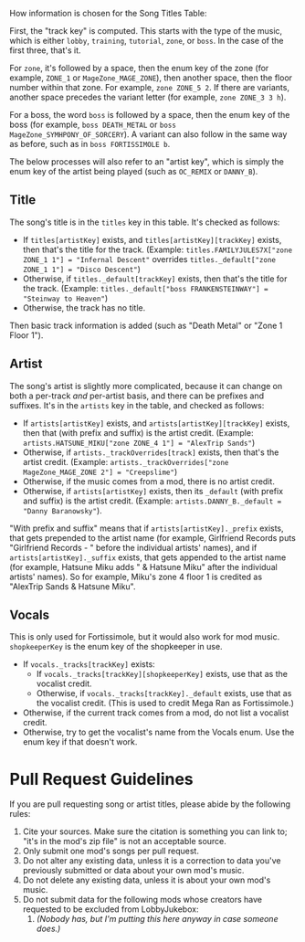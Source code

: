 How information is chosen for the Song Titles Table:

First, the "track key" is computed. This starts with the type of the music, which is either `lobby`, `training`, `tutorial`, `zone`, or `boss`. In the case of the first three, that's it.

For `zone`, it's followed by a space, then the enum key of the zone (for example, `ZONE_1` or `MageZone_MAGE_ZONE`), then another space, then the floor number within that zone. For example, `zone ZONE_5 2`. If there are variants, another space precedes the variant letter (for example, `zone ZONE_3 3 h`).

For a boss, the word `boss` is followed by a space, then the enum key of the boss (for example, `boss DEATH_METAL` or `boss MageZone_SYMHPONY_OF_SORCERY`). A variant can also follow in the same way as before, such as in `boss FORTISSIMOLE b`.

The below processes will also refer to an "artist key", which is simply the enum key of the artist being played (such as `OC_REMIX` or `DANNY_B`).

## Title
The song's title is in the `titles` key in this table. It's checked as follows:

- If `titles[artistKey]` exists, and `titles[artistKey][trackKey]` exists, then that's the title for the track. (Example: `titles.FAMILYJULES7X["zone ZONE_1 1"] = "Infernal Descent"` overrides `titles._default["zone ZONE_1 1"] = "Disco Descent"`)
- Otherwise, if `titles._default[trackKey]` exists, then that's the title for the track. (Example: `titles._default["boss FRANKENSTEINWAY"] = "Steinway to Heaven"`)
- Otherwise, the track has no title.

Then basic track information is added (such as "Death Metal" or "Zone 1 Floor 1").

## Artist
The song's artist is slightly more complicated, because it can change on both a per-track *and* per-artist basis, and there can be prefixes and suffixes. It's in the `artists` key in the table, and checked as follows:

- If `artists[artistKey]` exists, and `artists[artistKey][trackKey]` exists, then that (with prefix and suffix) is the artist credit. (Example: `artists.HATSUNE_MIKU["zone ZONE_4 1"] = "AlexTrip Sands"`)
- Otherwise, if `artists._trackOverrides[track]` exists, then that's the artist credit. (Example: `artists._trackOverrides["zone MageZone_MAGE_ZONE 2"] = "Creepslime"`)
- Otherwise, if the music comes from a mod, there is no artist credit.
- Otherwise, if `artists[artistKey]` exists, then its `_default` (with prefix and suffix) is the artist credit. (Example: `artists.DANNY_B._default = "Danny Baranowsky"`).

"With prefix and suffix" means that if `artists[artistKey]._prefix` exists, that gets prepended to the artist name (for example, Girlfriend Records puts "Girlfriend Records - " before the individual artists' names), and if `artists[artistKey]._suffix` exists, that gets appended to the artist name (for example, Hatsune Miku adds " & Hatsune Miku" after the individual artists' names). So for example, Miku's zone 4 floor 1 is credited as "AlexTrip Sands & Hatsune Miku".

## Vocals
This is only used for Fortissimole, but it would also work for mod music. `shopkeeperKey` is the enum key of the shopkeeper in use.

- If `vocals._tracks[trackKey]` exists:
  - If `vocals._tracks[trackKey][shopkeeperKey]` exists, use that as the vocalist credit.
  - Otherwise, if `vocals._tracks[trackKey]._default` exists, use that as the vocalist credit. (This is used to credit Mega Ran as Fortissimole.)
- Otherwise, if the current track comes from a mod, do not list a vocalist credit.
- Otherwise, try to get the vocalist's name from the Vocals enum. Use the enum key if that doesn't work.

# Pull Request Guidelines
If you are pull requesting song or artist titles, please abide by the following rules:
1. Cite your sources. Make sure the citation is something you can link to; "it's in the mod's zip file" is not an acceptable source.
2. Only submit one mod's songs per pull request.
3. Do not alter any existing data, unless it is a correction to data you've previously submitted or data about your own mod's music.
4. Do not delete any existing data, unless it is about your own mod's music.
5. Do not submit data for the following mods whose creators have requested to be excluded from LobbyJukebox:
   1. *(Nobody has, but I'm putting this here anyway in case someone does.)*
